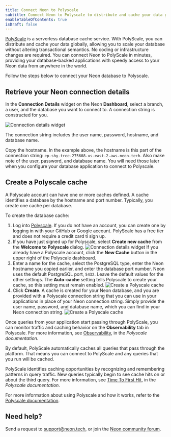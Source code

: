 ```yaml
---
title: Connect Neon to Polyscale
subtitle: Connect Neon to Polyscale to distribute and cache your data globally
enableTableOfContents: true
isDraft: false
---
```


[PolyScale](https://docs.polyscale.ai/) is a serverless database cache service. With PolyScale, you can distribute and cache your data globally, allowing you to scale your database without altering transactional semantics. No coding or infrastructure changes are required. You can connect Neon to PolyScale in minutes, providing your database-backed applications with speedy access to your Neon data from anywhere in the world.

Follow the steps below to connect your Neon database to Polyscale.

## Retrieve your Neon connection details

In the **Connection Details** widget on the Neon **Dashboard**, select a branch, a user, and the database you want to connect to. A connection string is constructed for you.

![Connection details widget](/docs/guides/connection_details.png)

The connection string includes the user name, password, hostname, and database name.

Copy the hostname. In the example above, the hostname is this part of the connection string: `ep-shy-tree-275608.us-east-2.aws.neon.tech`. Also make note of the user, password, and database name. You will need those later when you configure your database application to connect to Polyscale.

## Create a Polyscale cache

A Polyscale account can have one or more caches defined. A cache identifies a database by the hostname and port number. Typically, you create one cache per database.

To create the database cache:

1. Log into [Polyscale](https://app.polyscale.ai/signup/). If you do not have an account, you can create one by logging in with your GitHub or Google account. PolyScale has a free tier and does not require a credit card ti sign up.
2. If you have just signed up for Polyscale, select **Create new cache** from the **Welcome to Polyscale** dialog.
![Connection details widget](/docs/guides/welcome_to_polyscale.png)
If you already have a Polyscale account, click the **New Cache** button in the upper right of the Polyscale dashboard.
3. Enter a name for the cache, select the PostgreSQL type, enter the Neon hostname you copied earlier, and enter the database port number. Neon uses the default PostgreSQL port, `5432`. Leave the default values for the other settings. The **Auto-cache** setting tells Polyscale to create your cache, so this setting must remain enabled.
![Create a Polyscale cache](/docs/guides/polyscale_create_cache.png)
4. Click **Create**. A cache is created for your Neon database, and you are provided with a Polyscale connection string that you can use in your applications in place of your Neon connection string. Simply provide the user name, password, and database name, which you can find in your Neon connection string.
![Create a Polyscale cache](/docs/guides/polyscale_success.png)

Once queries from your application start passing through PolyScale, you can monitor traffic and caching behavior on the **Observability** tab in Polyscale. For more information, see [Observability](https://docs.polyscale.ai/database-observability/), in the _Polyscale documentation_.

By default, PolyScale automatically caches all queries that pass through the platform. That means you can connect to PolyScale and any queries that you run will be cached.

PolyScale identifies caching opportunities by recognizing and remembering patterns in query traffic. New queries typically begin to see cache hits on or about the third query. For more information, see [Time To First Hit](https://docs.polyscale.ai/how-does-it-work/#time-to-first-hit-ttfh), in the _Polyscale documentation_.

For more information about using Polyscale and how it works, refer to the [Polyscale documentation](https://docs.polyscale.ai/).

## Need help?

Send a request to [support@neon.tech](mailto:support@neon.tech), or join the [Neon community forum](https://community.neon.tech/).

